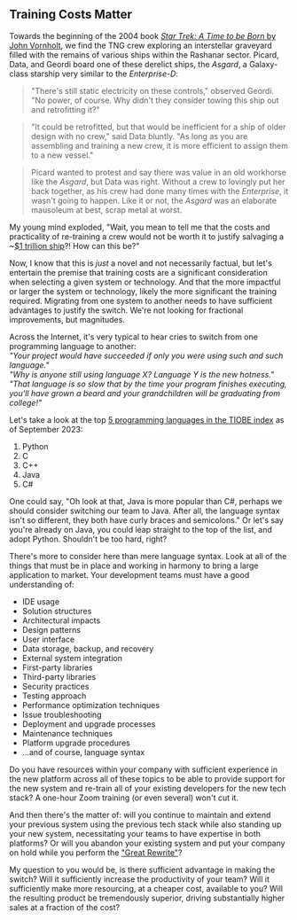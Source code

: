 ## Training Costs Matter

Towards the beginning of the 2004 book [*Star Trek: A Time to be Born* by John Vornholt](https://www.amazon.com/Star-Trek-Next-Generation-Time/dp/0743467655), we find the TNG crew exploring an interstellar graveyard filled with the remains of various ships within the Rashanar sector. Picard, Data, and Geordi board one of these derelict ships, the *Asgard*, a Galaxy-class starship very similar to the *Enterprise-D*:

> "There's still static electricity on these controls," observed Geordi. "No power, of course. Why didn't they consider towing this ship out and retrofitting it?"

> "It could be retrofitted, but that would be inefficient for a ship of older design with no crew," said Data bluntly. "As long as you are assembling and training a new crew, it is more efficient to assign them to a new vessel."

> Picard wanted to protest and say there was value in an old workhorse like the *Asgard*, but Data was right. Without a crew to lovingly put her back together, as his crew had done many times with the *Enterprise*, it wasn't going to happen. Like it or not, the *Asgard* was an elaborate mausoleum at best, scrap metal at worst.

My young mind exploded, "Wait, you mean to tell me that the costs and practicality of re-training a crew would not be worth it to justify salvaging a ~[$1 trillion ship](https://www.buildtheenterprise.org/cost-mass/)?! How can this be?"

Now, I know that this is *just* a novel and not necessarily factual, but let's entertain the premise that training costs are a significant consideration when selecting a given system or technology. And that the more impactful or larger the system or technology, likely the more significant the training required. Migrating from one system to another needs to have sufficient advantages to justify the switch. We're not looking for fractional improvements, but magnitudes.

Across the Internet, it's very typical to hear cries to switch from one programming language to another:  
*"Your project would have succeeded if only you were using such and such language."*  
*"Why is anyone still using language X? Language Y is the new hotness."*  
*"That language is so slow that by the time your program finishes executing, you'll have grown a beard and your grandchildren will be graduating from college!"*

Let's take a look at the top [5 programming languages in the TIOBE index](https://web.archive.org/web/20230927111754/https://www.tiobe.com/tiobe-index/) as of September 2023:

1. Python
2. C
3. C++
4. Java
5. C#

One could say, "Oh look at that, Java is more popular than C#, perhaps we should consider switching our team to Java. After all, the language syntax isn't so different, they both have curly braces and semicolons." Or let's say you're already on Java, you could leap straight to the top of the list, and adopt Python. Shouldn't be too hard, right? 

There's more to consider here than mere language syntax. Look at all of the things that must be in place and working in harmony to bring a large application to market. Your development teams must have a good understanding of:

- IDE usage
- Solution structures
- Architectural impacts
- Design patterns
- User interface
- Data storage, backup, and recovery
- External system integration
- First-party libraries
- Third-party libraries
- Security practices
- Testing approach
- Performance optimization techniques
- Issue troubleshooting
- Deployment and upgrade processes
- Maintenance techniques
- Platform upgrade procedures
- ...and of course, language syntax

Do you have resources within your company with sufficient experience in the new platform across all of these topics to be able to provide support for the new system and re-train all of your existing developers for the new tech stack? A one-hour Zoom training (or even several) won't cut it.

And then there's the matter of: will you continue to maintain and extend your previous system using the previous tech stack while also standing up your new system, necessitating your teams to have expertise in both platforms? Or will you abandon your existing system and put your company on hold while you perform the ["Great Rewrite"](https://www.joelonsoftware.com/2000/04/06/things-you-should-never-do-part-i/)?

My question to you would be, is there sufficient advantage in making the switch? Will it sufficiently increase the productivity of your team? Will it sufficiently make more resourcing, at a cheaper cost, available to you? Will the resulting product be tremendously superior, driving substantially higher sales at a fraction of the cost?
